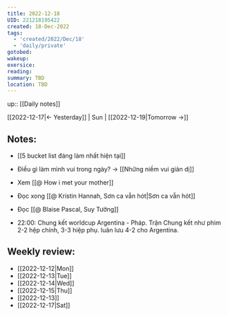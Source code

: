 ```yaml
---
title: 2022-12-18
UID: 221218195422
created: 18-Dec-2022
tags:
  - 'created/2022/Dec/18'
  - 'daily/private'
gotobed:
wakeup:
exersice:
reading:
summary: TBD
location: TBD
---
```

up:: [[Daily notes]]

[[2022-12-17|<- Yesterday]] | Sun | [[2022-12-19|Tomorrow ->]]

## Notes:
- [[5 bucket list đáng làm nhất hiện tại]]
- Điều gì làm mình vui trong ngày? -> [[Những niềm vui giản dị]]

- Xem [[@ How i met your mother]]
- Đọc xong [[@ Kristin Hannah, Sơn ca vẫn hót|Sơn ca vẫn hót]]
- Đọc [[@ Blaise Pascal, Suy Tưởng]]
- 22:00: Chung kết worldcup Argentina - Pháp. Trận Chung kết như phim 2-2 hệp chính, 3-3 hiệp phụ. luân lưu 4-2 cho Argentina.

## Weekly review:
- [[2022-12-12|Mon]]
- [[2022-12-13|Tue]]
- [[2022-12-14|Wed]]
- [[2022-12-15|Thu]]
- [[2022-12-13]]
- [[2022-12-17|Sat]]
